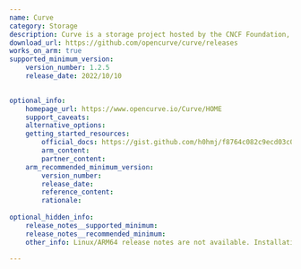 ```yaml
---
name: Curve
category: Storage
description: Curve is a storage project hosted by the CNCF Foundation, emphasizing its focus on data storage solutions for modern, scalable, cloud-native use cases.
download_url: https://github.com/opencurve/curve/releases
works_on_arm: true
supported_minimum_version:
    version_number: 1.2.5
    release_date: 2022/10/10

 
optional_info:
    homepage_url: https://www.opencurve.io/Curve/HOME
    support_caveats:
    alternative_options:
    getting_started_resources:
        official_docs: https://gist.github.com/h0hmj/f8764c082c9ecd03c074efe557cf3048
        arm_content:
        partner_content:
    arm_recommended_minimum_version:
        version_number:
        release_date:
        reference_content:
        rationale:
 
optional_hidden_info:
    release_notes__supported_minimum:
    release_notes__recommended_minimum:
    other_info: Linux/ARM64 release notes are not available. Installation and Testing were done using released tar files.

---
```

